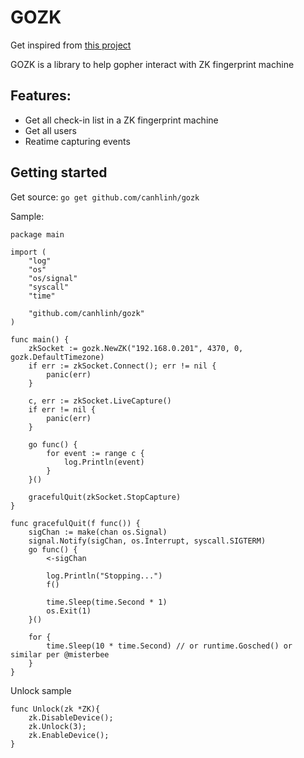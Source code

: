 # GOZK

Get inspired from [this project](https://github.com/fananimi/pyzk)

GOZK is a library to help gopher interact with ZK fingerprint machine

## Features:

- Get all check-in list in a ZK fingerprint machine
- Get all users
- Reatime capturing events

## Getting started

Get source: ```go get github.com/canhlinh/gozk```

Sample:
```golang
package main

import (
	"log"
	"os"
	"os/signal"
	"syscall"
	"time"

	"github.com/canhlinh/gozk"
)

func main() {
	zkSocket := gozk.NewZK("192.168.0.201", 4370, 0, gozk.DefaultTimezone)
	if err := zkSocket.Connect(); err != nil {
		panic(err)
	}

	c, err := zkSocket.LiveCapture()
	if err != nil {
		panic(err)
	}

	go func() {
		for event := range c {
			log.Println(event)
		}
	}()

	gracefulQuit(zkSocket.StopCapture)
}

func gracefulQuit(f func()) {
	sigChan := make(chan os.Signal)
	signal.Notify(sigChan, os.Interrupt, syscall.SIGTERM)
	go func() {
		<-sigChan

		log.Println("Stopping...")
		f()

		time.Sleep(time.Second * 1)
		os.Exit(1)
	}()

	for {
		time.Sleep(10 * time.Second) // or runtime.Gosched() or similar per @misterbee
	}
}
```

Unlock sample
```golang
func Unlock(zk *ZK){
	zk.DisableDevice();
	zk.Unlock(3);
	zk.EnableDevice();
}
```